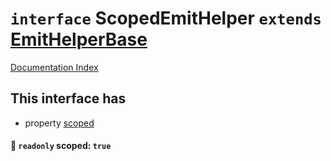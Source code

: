 # `interface` ScopedEmitHelper `extends` [EmitHelperBase](../interface.EmitHelperBase/README.md)

[Documentation Index](../README.md)

## This interface has

- property [scoped](#-readonly-scoped-true)


#### 📄 `readonly` scoped: `true`



